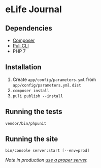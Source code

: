 eLife Journal
=============

Dependencies
------------

* [Composer](https://getcomposer.org/)
* [Puli CLI](http://puli.io)
* PHP 7

Installation
-------------

1. Create `app/config/parameters.yml` from `app/config/parameters.yml.dist`
2. `composer install`
3. `puli publish --install`

Running the tests
-----------------

`vendor/bin/phpunit`

Running the site
----------------

`bin/console server:start [--env=prod]`

*Note in production [use a proper server](https://symfony.com/doc/current/cookbook/configuration/web_server_configuration.html).*
